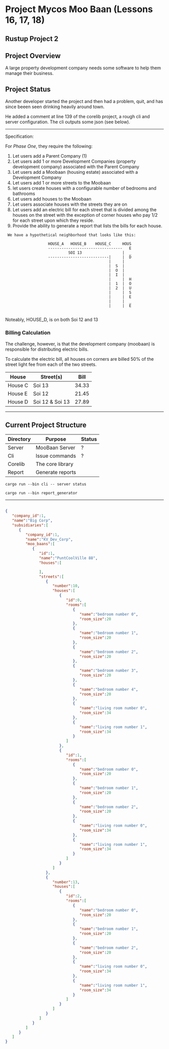
# Project Mycos Moo Baan (Lessons 16, 17, 18)

## Rustup Project 2

## Project Overview 

A large property development company needs some software to help them manage their business.

## Project Status

Another developer started the project and then had a problem, quit, and has since beeen seen drinking heavily around town. 

He added a comment at line 139 of the corelib project, a rough cli and server configuration.  The cli outputs some json (see below).

------------------------------------------

Specification:


For *Phase One*, they require the following:

1) Let users add a Parent Company (1)
2) Let users add 1 or more Development Companies (property development company) associated with the Parent Company
3) Let users add a Moobaan (housing estate) associated with a Development Company
4) Let users add 1 or more streets to the Moobaan 
5) let users create houses with a configurable number of bedrooms and bathrooms
6) Let users add houses to the Moobaan 
7) Let users associate houses with the streets they are on
8) Let users add an electric bill for each street that is divided among the houses on the street with the exception of corner houses who pay 1/2 for each street upon which they reside.
9) Provide the ability to generate a report that lists the bills for each house. 


```
 We have a hypothetical neighborhood that looks like this:

                   HOUSE_A   HOUSE_B    HOUSE_C     HOUS
                   ---------------------------------   E
                            SOI 13                  |  _
                   ---------------------------|     |  D
                                              |     |  
                                              |  S  |  
                                              |  O  |
                                              |  I  |
                                              |     |  H
                                              |  1  |  O
                                              |  2  |  U
                                              |     |  S
                                              |     |  E
                                              |     |  _
                                              |     |  E


```

Noteably, HOUSE_D, is on both Soi 12 and 13


### Billing Calculation 

The challenge, however, is that the development company (moobaan) is responsible for distributing electric bills.

To calculate the electric bill, all houses on corners are billed 50% of the street light fee from each of the two streets.


| House    | Street(s)       | Bill      |
| ---------|-----------------|--------   |
| House C  | Soi 13          | 34.33     | 
| House E  | Soi 12          | 21.45     |
| House D  | Soi 12 & Soi 13 | 27.89     |

------------------------------------------

## Current Project Structure

| Directory | Purpose         | Status    |
| --------- |-----------------|--------   |
| Server    | MooBaan Server  | ?         | 
| Cli       | Issue commands  | ?         | 
| Corelib   | The core library|           |
| Report    | Generate reports|           | 


``` cargo run --bin cli -- server status ```

``` cargo run --bin report_generator ```

------------------------------------------


```json

{
   "company_id":1,
   "name":"Big Corp",
   "subsidiaries":[
      {
         "company_id":1,
         "name":"KV_Dev_Corp",
         "moo_baans":[
            {
               "id":1,
               "name":"PuntCoolVille 88",
               "houses":[

               ],
               "streets":[
                  {
                     "number":10,
                     "houses":[
                        {
                           "id":0,
                           "rooms":[
                              {
                                 "name":"bedroom number 0",
                                 "room_size":20
                              },
                              {
                                 "name":"bedroom number 1",
                                 "room_size":20
                              },
                              {
                                 "name":"bedroom number 2",
                                 "room_size":20
                              },
                              {
                                 "name":"bedroom number 3",
                                 "room_size":20
                              },
                              {
                                 "name":"bedroom number 4",
                                 "room_size":20
                              },
                              {
                                 "name":"living room number 0",
                                 "room_size":34
                              },
                              {
                                 "name":"living room number 1",
                                 "room_size":34
                              }
                           ]
                        },
                        {
                           "id":1,
                           "rooms":[
                              {
                                 "name":"bedroom number 0",
                                 "room_size":20
                              },
                              {
                                 "name":"bedroom number 1",
                                 "room_size":20
                              },
                              {
                                 "name":"bedroom number 2",
                                 "room_size":20
                              },
                              {
                                 "name":"living room number 0",
                                 "room_size":34
                              },
                              {
                                 "name":"living room number 1",
                                 "room_size":34
                              }
                           ]
                        }
                     ]
                  },
                  {
                     "number":13,
                     "houses":[
                        {
                           "id":2,
                           "rooms":[
                              {
                                 "name":"bedroom number 0",
                                 "room_size":20
                              },
                              {
                                 "name":"bedroom number 1",
                                 "room_size":20
                              },
                              {
                                 "name":"bedroom number 2",
                                 "room_size":20
                              },
                              {
                                 "name":"living room number 0",
                                 "room_size":34
                              },
                              {
                                 "name":"living room number 1",
                                 "room_size":34
                              }
                           ]
                        }
                     ]
                  }
               ]
            }
         ]
      }
   ]
}

```
